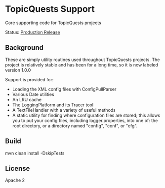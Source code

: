 TopicQuests Support
===================

Core supporting code for TopicQuests projects

Status: [Production Release](https://search.maven.org/#search%7Cgav%7C1%7Cg%3A%22org.topicquests%22%20AND%20a%3A%22tq-support%22)

## Background ##
These are simply utility routines used throughout TopicQuests projects. The project is relatively stable and has been for a long time, so it is now labeled version 1.0.0

Support is provided for:
- Loading the XML config files with ConfigPullParser
- Various Date utilities
- An LRU cache
- The LoggingPlatform and its Tracer tool
- A TextFileHandler with a variety of useful methods
- A static utility for finding where configuration files are stored; this allows you to put your config files, including logger.properties, into one of: the root directory, or a directory named "config", "conf", or "cfg".

## Build ##
mvn clean install -DskipTests

## License ##
Apache 2
